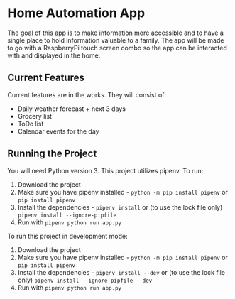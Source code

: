 # Home Automation App

The goal of this app is to make information more accessible and to have a single place to hold information valuable to a family. The app will be made to go with a RaspberryPi touch screen combo so the app can be interacted with and displayed in the home.

## Current Features

Current features are in the works. They will consist of:

* Daily weather forecast + next 3 days
* Grocery list
* ToDo list
* Calendar events for the day

## Running the Project

You will need Python version 3. This project utilizes pipenv. To run:

1. Download the project
2. Make sure you have pipenv installed - `python -m pip install pipenv` or `pip install pipenv`
3. Install the dependencies - `pipenv install` or (to use the lock file only) `pipenv install --ignore-pipfile`
4. Run with `pipenv python run app.py`

To run this project in development mode:

1. Download the project
2. Make sure you have pipenv installed - `python -m pip install pipenv` or `pip install pipenv`
3. Install the dependencies - `pipenv install --dev` or (to use the lock file only) `pipenv install --ignore-pipfile --dev`
4. Run with `pipenv python run app.py`
